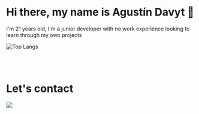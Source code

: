 # Hi there, my name is Agustín Davyt 👋
I'm 21 years old, I'm a junior developer with no work experience looking to learn through my own projects

![Top Langs](https://github-readme-stats.vercel.app/api/top-langs/?username=anuraghazra&layout=compact&hide=glsl,astro)

<br><br>

# Let's contact    
  <a href = "mailto:davytagustin@gmail.com">
    <img src="https://img.shields.io/badge/Gmail-D14836?style=for-the-badge&logo=gmail&logoColor=white" target="_blank">
  </a>
